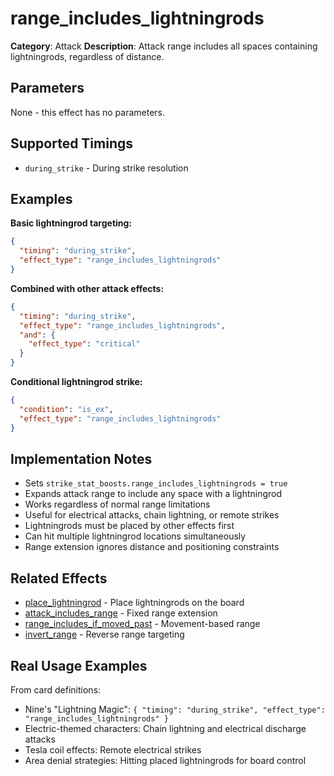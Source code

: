 # range_includes_lightningrods

**Category**: Attack
**Description**: Attack range includes all spaces containing lightningrods, regardless of distance.

## Parameters

None - this effect has no parameters.

## Supported Timings

- `during_strike` - During strike resolution

## Examples

**Basic lightningrod targeting:**
```json
{
  "timing": "during_strike",
  "effect_type": "range_includes_lightningrods"
}
```

**Combined with other attack effects:**
```json
{
  "timing": "during_strike",
  "effect_type": "range_includes_lightningrods",
  "and": {
    "effect_type": "critical"
  }
}
```

**Conditional lightningrod strike:**
```json
{
  "condition": "is_ex",
  "effect_type": "range_includes_lightningrods"
}
```

## Implementation Notes

- Sets `strike_stat_boosts.range_includes_lightningrods = true`
- Expands attack range to include any space with a lightningrod
- Works regardless of normal range limitations
- Useful for electrical attacks, chain lightning, or remote strikes
- Lightningrods must be placed by other effects first
- Can hit multiple lightningrod locations simultaneously
- Range extension ignores distance and positioning constraints

## Related Effects

- [place_lightningrod](../buddy/place_lightningrod.md) - Place lightningrods on the board
- [attack_includes_range](attack_includes_range.md) - Fixed range extension
- [range_includes_if_moved_past](range_includes_if_moved_past.md) - Movement-based range
- [invert_range](invert_range.md) - Reverse range targeting

## Real Usage Examples

From card definitions:
- Nine's "Lightning Magic": `{ "timing": "during_strike", "effect_type": "range_includes_lightningrods" }`
- Electric-themed characters: Chain lightning and electrical discharge attacks
- Tesla coil effects: Remote electrical strikes
- Area denial strategies: Hitting placed lightningrods for board control